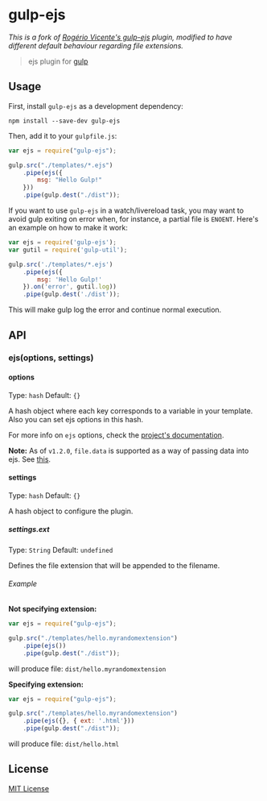 # gulp-ejs

*This is a fork of [Rogério Vicente's gulp-ejs](https://github.com/rogeriopvl/gulp-ejs) plugin, modified to have different default behaviour regarding file extensions.*

> ejs plugin for [gulp](https://github.com/wearefractal/gulp)

## Usage

First, install `gulp-ejs` as a development dependency:

```shell
npm install --save-dev gulp-ejs
```

Then, add it to your `gulpfile.js`:

```javascript
var ejs = require("gulp-ejs");

gulp.src("./templates/*.ejs")
	.pipe(ejs({
		msg: "Hello Gulp!"
	}))
	.pipe(gulp.dest("./dist"));
```
If you want to use `gulp-ejs` in a watch/livereload task, you may want to avoid gulp exiting on error when, for instance, a partial file is `ENOENT`.
Here's an example on how to make it work:

```javascript
var ejs = require('gulp-ejs');
var gutil = require('gulp-util');

gulp.src('./templates/*.ejs')
	.pipe(ejs({
		msg: 'Hello Gulp!'
	}).on('error', gutil.log))
	.pipe(gulp.dest('./dist'));
```
This will make gulp log the error and continue normal execution.

## API

### ejs(options, settings)

#### options
Type: `hash`
Default: `{}`

A hash object where each key corresponds to a variable in your template. Also you can set ejs options in this hash.

For more info on `ejs` options, check the [project's documentation](https://github.com/visionmedia/ejs).

**Note:** As of `v1.2.0`, `file.data` is supported as a way of passing data into ejs. See [this](https://github.com/colynb/gulp-data#note-to-gulp-plugin-authors).

#### settings
Type: `hash`
Default: `{}`

A hash object to configure the plugin.

##### settings.ext
Type: `String`
Default: `undefined`

Defines the file extension that will be appended to the filename.

###### Example

**Not specifying extension:**

```javascript
var ejs = require("gulp-ejs");

gulp.src("./templates/hello.myrandomextension")
	.pipe(ejs())
	.pipe(gulp.dest("./dist"));
```

will produce file: `dist/hello.myrandomextension`

**Specifying extension:**

```javascript
var ejs = require("gulp-ejs");

gulp.src("./templates/hello.myrandomextension")
	.pipe(ejs({}, { ext: '.html'}))
	.pipe(gulp.dest("./dist"));
```

will produce file: `dist/hello.html`


## License

[MIT License](http://en.wikipedia.org/wiki/MIT_License)
